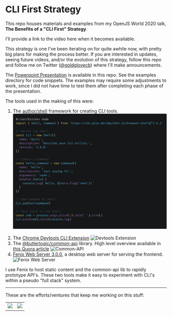 # CLI First Strategy

This repo houses materials and examples from my OpenJS World 2020 talk, **The Benefits of a "CLI First" Strategy**.

I'll provide a link to the video here when it becomes available.

This strategy is one I've been iterating on for quite awhile now, with pretty big plans for making the process better. If you are interested in updates, seeing future videos, and/or the evolution of this strategy, follow this repo and follow me on Twitter ([@goldglovecb](https://twitter.com/goldglovecb)) where I'll make announcements.

The [Powerpoint Presentation](./presentation.pptx) is available in this repo. See the examples directory for code snippets. The examples may require some adjustments to work, since I did not have time to test them after completing each phase of the presentation.

The tools used in the making of this were:

1. The [author/shell](https://github.com/author/shell) framework for creating CLI tools.<br/>
    ![Browser Version](./images/shell-browser.png)<br/><br/>
1. The [Chrome Devtools CLI Extension](https://chrome.google.com/webstore/detail/cli/okpglddgmnblhbdpdcmodmacgcibgfkf)
    ![Devtools Extension](https://lh3.googleusercontent.com/WKZpJavmX4RRPyaVBFe6Vn88ZXJbjy9FCP_Mwyxo1JrWY78a9_Rh9c-sy4TawzIKy8xUmnXoxes=w640-h400-e365)
1. The [@butlerlogic/common-api](https://github.com/butlerlogic/common-api) library. High level overview available in [this Quora article](https://www.quora.com/q/knwgdmodjdvomgbj/Introducing-Common-API-for-Node-js)
    ![Common-API](https://qph.fs.quoracdn.net/main-qimg-f993f1bf76edc43fc5844d812f2f0c4b)
1. [Fenix Web Server 3.0.0](https://preview.fenixwebserver.com), a desktop web server for serving the frontend.
    ![Fenix Web Server](https://docs.fenixwebserver.com/assets/fenix-home.png)

I use Fenix to host static content and the common-api lib to rapidly prototype API's. These two tools make it easy to experiment with CLI's within a pseudo "full stack" system.

---

These are the efforts/ventures that keep me working on this stuff:

<table cellpadding="10" cellspacing="0" border="0">
  <tr>
    <td><a href="https://metadoc.io"><img src="https://github.com/coreybutler/staticassets/raw/master/sponsors/metadoclogobig.png" width="200px"/></a></td>
    <td><a href="https://butlerlogic.com"><img src="https://github.com/coreybutler/staticassets/raw/master/sponsors/butlerlogic_logo.png" width="200px"/></a></td>
  </tr>
</table>
